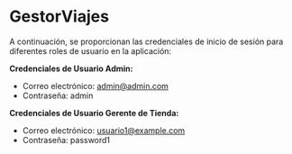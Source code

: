 # GestorViajes
 
A continuación, se proporcionan las credenciales de inicio de sesión para diferentes roles de usuario en la aplicación:

**Credenciales de Usuario Admin:**
- Correo electrónico: admin@admin.com
- Contraseña: admin



**Credenciales de Usuario Gerente de Tienda:**
- Correo electrónico: usuario1@example.com
- Contraseña: password1